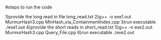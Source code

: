 #steps to run the code

1)provide the long read in file long_read.txt
2)g++ -o exe1.out MurmurHash3.cpp MinHash_via_ContainmentIndex.cpp
3)run executable ./exe1.out
4)provide the short reads in short_read.txt
5)g++ -o exe2.out MurmurHash3.cpp Query_File.cpp
6)run executable ./exe2.out

